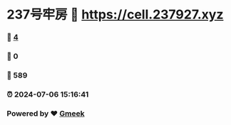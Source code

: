 # 237号牢房 :link: https://cell.237927.xyz 
### :page_facing_up: [4](https://cell.237927.xyz/tag.html) 
### :speech_balloon: 0 
### :hibiscus: 589 
### :alarm_clock: 2024-07-06 15:16:41 
### Powered by :heart: [Gmeek](https://github.com/Meekdai/Gmeek)
